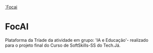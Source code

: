 [´Focai](https://github.com/FocAI)
# FocAI
Plataforma da Tríade da atividade em grupo: 'IA e Educação'- realizado para o projeto final do Curso de SoftSkills-SS do Tech.Já.
